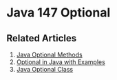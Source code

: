 # Java 147 Optional

## Related Articles
1. [Java Optional Methods](https://www.ruoxue.org/java-147-java-optional-methods/)
2. [Optional in Java with Examples](https://www.ruoxue.org/java-147-optional-in-java-with-examples/)
3. [Java Optional Class](https://www.ruoxue.org/java-147-java-optional-class/)
